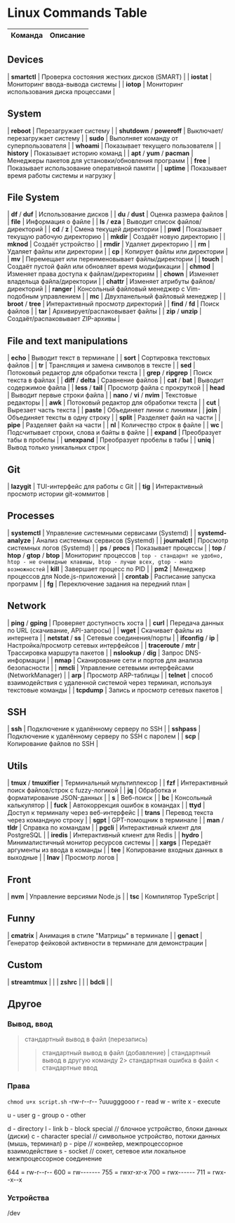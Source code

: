 # Linux Commands Table

| Команда                          | Описание                                                                 |
|----------------------------------|--------------------------------------------------------------------------|


## Devices
| **smartctl**                     | Проверка состояния жестких дисков (SMART)                                |
| **iostat**                       | Мониторинг ввода-вывода системы                                          |
| **iotop**                        | Мониторинг использования диска процессами                                |


## System
| **reboot**                       | Перезагружает систему                                                    |
| **shutdown** / **poweroff**      | Выключает/перезагружает систему                                          |
| **sudo**                         | Выполняет команду от суперпользователя                                   |
| **whoami**                       | Показывает текущего пользователя                                         |
| **history**                      | Показывает историю команд                                                |
| **apt** / **yum** / **pacman**   | Менеджеры пакетов для установки/обновления программ                      |
| **free**                         | Показывает использование оперативной памяти                              |
| **uptime**                       | Показывает время работы системы и нагрузку                               |


## File System
| **df** / **duf**                 | Использование дисков                                                     |
| **du** / **dust**                | Оценка размера файлов                                                    |
| **file**                         | Информация о файле                                                       |
| **ls** / **eza**                 | Выводит список файлов/директорий                                         |
| **cd** / **z**                   | Смена текущей директории                                                 |
| **pwd**                          | Показывает текущую рабочую директорию                                    |
| **mkdir**                        | Создаёт новую директорию                                                 |
| **mknod**                        | Создаёт устройство                                                       |
| **rmdir**                        | Удаляет директорию                                                       |
| **rm**                           | Удаляет файлы или директории                                             |
| **cp**                           | Копирует файлы или директории                                            |
| **mv**                           | Перемещает или переименовывает файлы/директории                          |
| **touch**                        | Создаёт пустой файл или обновляет время модификации                      |
| **chmod**                        | Изменяет права доступа к файлам/директориям                              |
| **chown**                        | Изменяет владельца файла/директории                                      |
| **chattr**                       | Изменяет атрибуты файлов/директорий                                      |
| **ranger**                       | Консольный файловый менеджер с Vim-подобным управлением                  |
| **mc**                           | Двухпанельный файловый менеджер                                          |
| **broot** / **tree**             | Интерактивный просмотр директорий                                        |
| **find** / **fd**                | Поиск файлов                                                             |
| **tar**                          | Архивирует/распаковывает файлы                                           |
| **zip** / **unzip**              | Создаёт/распаковывает ZIP-архивы                                         |


## File and text manipulations
| **echo**                         | Выводит текст в терминале                                                |
| **sort**                         | Сортировка текстовых файлов                                              |
| **tr**                           | Трансляция и замена символов в тексте                                    |
| **sed**                          | Потоковый редактор для обработки текста                                  |
| **grep** / **ripgrep**           | Поиск текста в файлах                                                    |
| **diff** / **delta**             | Сравнение файлов                                                         |
| **cat** / **bat**                | Выводит содержимое файла                                                 |
| **less** / **tail**              | Просмотр файла с прокруткой                                              |
| **head**                         | Выводит первые строки файла                                              |
| **nano** / **vi** / **nvim**     | Текстовые редакторы                                                      |
| **awk**                          | Потоковый редактор для обработки текста                                  |
| **cut**                          | Вырезает часть текста                                                    |
| **paste**                        | Объединяет линии с линиями                                               |
| **join**                         | Объединяет тексты в одну строку                                          |
| **split**                        | Разделяет файл на части                                                  |
| **pipe**                         | Разделяет файл на части                                                  |
| **nl**                           | Количество строк в файле                                                 |
| **wc**                           | Подсчитывает строки, слова и байты в файле                               |
| **expand**                       | Преобразует табы в пробелы                                               |
| **unexpand**                     | Преобразует пробелы в табы                                               |
| **uniq**                         | Вывод только уникальных строк                                            |


## Git
| **lazygit**                      | TUI-интерфейс для работы с Git                                           |
| **tig**                          | Интерактивный просмотр истории git-коммитов                              |


## Processes
| **systemctl**                    | Управление системными сервисами (Systemd)                                |
| **systemd-analyze**              | Анализ системных сервисов (Systemd)                                      |
| **journalctl**                   | Просмотр системных логов (Systemd)                                       |
| **ps** / **procs**               | Показывает процессы                                                      |
| **top** / **htop** / **gtop** / **btop** | Мониторинг процессов                                             |
`top - стандарнт не удобно, htop - не очевидные клавишы, btop - лучше всех, gtop - мало возможностей`
| **kill**                         | Завершает процесс по PID                                                 |
| **pm2**                          | Менеджер процессов для Node.js-приложений                                |
| **crontab**                      | Расписание запуска программ                                              |
| **fg**                           | Переключение задания на передний план                                    |


## Network
| **ping** / **gping**             | Проверяет доступность хоста                                              |
| **curl**                         | Передача данных по URL (скачивание, API-запросы)                         |
| **wget**                         | Скачивает файлы из интернета                                             |
| **netstat** / **ss**             | Сетевые соединения/порты                                                 |
| **ifconfig** / **ip**            | Настройка/просмотр сетевых интерфейсов                                   |
| **traceroute** / **mtr**         | Трассировка маршрута пакетов                                             |
| **nslookup** / **dig**           | Запрос DNS-информации                                                    |
| **nmap**                         | Сканирование сети и портов для анализа безопасности                      |
| **nmcli**                        | Управление сетевыми интерфейсами (NetworkManager)                        |
| **arp**                          | Просмотр ARP-таблицы                                                     |
| **telnet**                       | способ взаимодействия с удаленной системой через терминал, используя текстовые команды |
| **tcpdump**                      | Запись и просмотр сетевых пакетов                                        |



## SSH
| **ssh**                          | Подключение к удалённому серверу по SSH                                  |
| **sshpass**                      | Подключение к удалённому серверу по SSH с паролем                        |
| **scp**                          | Копирование файлов по SSH                                                |


## Utils
| **tmux** / **tmuxifier**         | Терминальный мультиплексор                                               |
| **fzf**                          | Интерактивный поиск файлов/строк с fuzzy-логикой                         |
| **jq**                           | Обработка и форматирование JSON-данных                                   |
| **s**                            | Веб-поиск                                                                |
| **bc**                           | Консольный калькулятор                                                   |
| **fuck**                         | Автокоррекция ошибок в командах                                          |
| **ttyd**                         | Доступ к терминалу через веб-интерфейс                                   |
| **trans**                        | Перевод текста через командную строку                                    |
| **sgpt**                         | GPT-помощник в терминале                                                 |
| **man** / **tldr**               | Справка по командам                                                      |
| **pgcli**                        | Интерактивный клиент для PostgreSQL                                      |
| **iredis**                       | Интерактивный клиент для Redis                                           |
| **hydro**                        | Минималистичный монитор ресурсов системы                                 |
| **xargs**                        | Передаёт аргументы из ввода в команды                                    |
| **tee**                          | Копирование входных данных в выходные                                    |
| **lnav**                         | Просмотр логов                                                           |


## Front
| **nvm**                          | Управление версиями Node.js                                              |
| **tsc**                          | Компилятор TypeScript                                                    |


## Funny
| **cmatrix**                      | Анимация в стиле "Матрицы" в терминале                                   |
| **genact**                       | Генератор фейковой активности в терминале для демонстрации               |


## Custom
| **streamtmux**                   |                                                                          |
| **zshrc**                        |                                                                          |
| **bdcli**                        |                                                                          |


## Другое

### Вывод, ввод
> стандартный вывод в файл (перезапись)
>> стандартный вывод в файл (добавление)
| стандартный вывод в другую команду
2> стандартная ошибка в файл
< стандартные ввод


### Права
`chmod u+x script.sh`
-rw-r--r--
?uuugggooo
r - read
w - write
x - execute

u - user
g - group
o - other

d - directory
l - link
b - block special      // блочное устройство, блоки данных (диски)
c - character special  // символьное устройство, потоки данных (мышь, терминал)
p - pipe               // конвейер, межпроцессорное взаимодействие
s - socket             // сокет, сетевое или локальное межпроцессорное соединение

644 = rw-r--r--
600 = rw-------
755 = rwxr-xr-x
700 = rwx------
711 = rwx--x--x

### Устройства
/dev 
